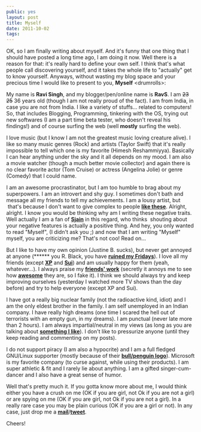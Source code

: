 ```yaml
---
public: yes
layout: post
title: Myself
date: 2011-10-02
tags:
---
```


OK, so I am finally writing about myself. And it's funny that one thing that I should have posted a long time ago, I am doing it now. Well there is a reason for that: it's really hard to define your own self. I think that's what people call discovering yourself, and it takes the whole life to "actually" get to know yourself. Anyways, without wasting my blog space and your precious time I would like to present to you, **Myself**  \<drumrolls\>:

My name is **Ravi Singh**, and my blogger/pen/online name is **RavS**. I am ~~23~~ ~~25~~ 36 years old (though I am not really proud of the fact). I am from India, in case you are not from India. I like a variety of stuffs... related to computers! So, that includes Blogging, Programming, tinkering with the OS, trying out new softwares (I am a part time beta tester, who doesn't reveal his findings!) and of course surfing the web (well **mostly** surfing the web).

I love music (but I know I am not the greatest music loving creature alive). I like so many music genres (Rock) and artists (Taylor Swift) that it's really impossible to tell which one is my favorite (Himesh Reshammiyya). Basically I can hear anything under the sky and it all depends on my mood. I am also a movie watcher (though a much better movie collector) and again there is no clear favorite actor (Tom Cruise) or actress (Angelina Jolie) or genre (Comedy) that I could name.

I am an awesome procrastinator, but I am too humble to brag about my superpowers. I am an introvert and shy guy. I sometimes don't bath and message all my friends to tell my achievements. I am a lousy artist, but  that's because I don't want to give complex to people **[like these](http://www.youtube.com/watch?v=JLAyKJIZNfc)**. Alright, alright. I know you would be thinking why am I writing these negative traits. Well actually I am a fan of **[Sjain](https://picasaweb.google.com/lh/photo/2yH9eL4dIFbBaj9g6M8K-snaiJDG5tnUNhCR7MqnxB4?feat=directlink)** in this regard, who thinks  shouting about your negative features is actually a positive thing. And hey, you only wanted to read "Myself", (I didn't ask you ;) and now that I am writing "Myself" myself, you are criticizing me? That's not coo! Read on...

But I like to have my own opinion (Justine B. sucks), but never get annoyed at anyone (\*\*\*\*\*\* you R. Black, you have [**ruined my Fridays**](http://www.youtube.com/watch?v=7iSRr3ZuLL8)). I love all my friends (except **[XP](http://img.izismile.com/img/img2/20090409/windows_03.jpg)** and [**Sui**](http://www.clipartreview.com/_images_300/3D_frog_holding_a_syringe_needle_100616-115629-661009.jpg)) and am usually happy for them (yeah, whatever...). I always praise my [**friends' work**](http://thetrashpandiary.blogspot.com/2011/07/same-crap-new-avatar.html) (secretly it annoys me to see how [**awesome**](http://herowerozero.blogspot.com/2010/04/3-feet-to-left-2-n-half-feet-to-right.html) they are, so I fake it). I think we should always try and keep improving ourselves (yesterday I watched more TV shows than the day before) and try to help everyone (except XP and Sui). 

I have got a really big nuclear family (not the radioactive kind, idiot) and I am the only eldest brother in the family. I am self unemployed in an Indian company. I have really high dreams (one time I scared the hell out of terrorists with an empty gun, in my dreams). I am punctual (never late more than 2 hours). I am always impartial/neutral in my views (as long as you are talking about [**something I like**](https://profiles.google.com/116383458948697205445/posts/17WTepC2GDP)). I don't like to pressurize anyone (until they keep reading and commenting on my posts).

I do not support piracy (I am also a hypocrite) and I am a full fledged GNU/Linux supporter (mostly because of their **[bull/penguin logo](http://thetrashpandiary.blogspot.com/2011/07/illustrationmy-first-wallpaper.html)**). Microsoft is my favorite company (to curse against, while using their products). I am super athletic & fit and I rarely lie about anything. I am a gifted singer-cum-dancer and I also have a great sense of humor.

Well that's pretty much it. If you gotta know more about me, I would think either you have a crush on me (OK if you are girl, not Ok if you are not a girl) or are spying on me (OK if you are girl, not Ok if you are not a girl). In a really rare case you may be plain curious (OK if you are a girl or not). In any case, just drop me a **[mail](mailto:mailme@notsharingmy.info)**/[**tweet**](http://twitter.com/twitRSH).

Cheers!
